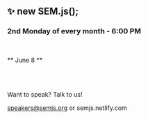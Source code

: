 ## ✨ new SEM.js();
### 2nd Monday of every month - 6:00 PM
<br/>

** June 8 **

<br/>
<br/>

Want to speak? Talk to us!

speakers@semjs.org or semjs.netlify.com

